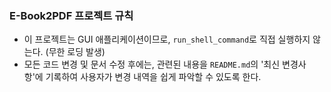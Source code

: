 ### E-Book2PDF 프로젝트 규칙

- 이 프로젝트는 GUI 애플리케이션이므로, `run_shell_command`로 직접 실행하지 않는다. (무한 로딩 발생)
- 모든 코드 변경 및 문서 수정 후에는, 관련된 내용을 `README.md`의 '최신 변경사항'에 기록하여 사용자가 변경 내역을 쉽게 파악할 수 있도록 한다.